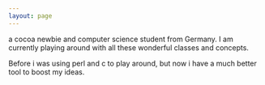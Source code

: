 ```yaml
---
layout: page
---
```




a cocoa newbie and computer science student from Germany.
I am currently playing around with all these wonderful classes and concepts.

Before i was using perl and c to play around, but now i have a much better tool to boost my ideas.
